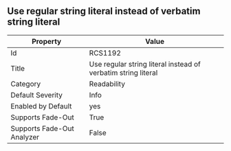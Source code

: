 ## Use regular string literal instead of verbatim string literal

Property | Value
--- | --- 
Id | RCS1192
Title | Use regular string literal instead of verbatim string literal
Category | Readability
Default Severity | Info
Enabled by Default | yes
Supports Fade-Out | True
Supports Fade-Out Analyzer | False
